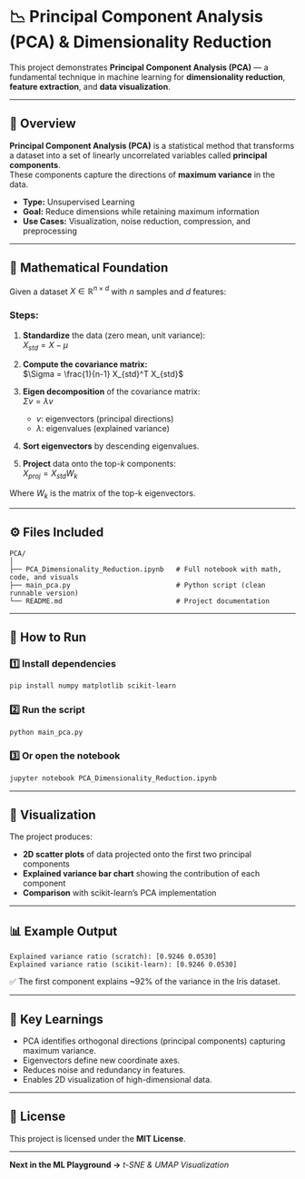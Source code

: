 
# 📉 Principal Component Analysis (PCA) & Dimensionality Reduction

This project demonstrates **Principal Component Analysis (PCA)** — a fundamental technique in machine learning for **dimensionality reduction**, **feature extraction**, and **data visualization**.

---

## 📘 Overview

**Principal Component Analysis (PCA)** is a statistical method that transforms a dataset into a set of linearly uncorrelated variables called **principal components**.  
These components capture the directions of **maximum variance** in the data.

- **Type:** Unsupervised Learning  
- **Goal:** Reduce dimensions while retaining maximum information  
- **Use Cases:** Visualization, noise reduction, compression, and preprocessing

---

## 🧮 Mathematical Foundation

Given a dataset $X \in \mathbb{R}^{n \times d}$ with $n$ samples and $d$ features:

### Steps:

1. **Standardize** the data (zero mean, unit variance):  
   $X_{std} = X - \mu$

2. **Compute the covariance matrix:**  
   $\Sigma = \frac{1}{n-1} X_{std}^T X_{std}$

3. **Eigen decomposition** of the covariance matrix:  
   $\Sigma v = \lambda v$  
   - $v$: eigenvectors (principal directions)  
   - $\lambda$: eigenvalues (explained variance)

4. **Sort eigenvectors** by descending eigenvalues.

5. **Project** data onto the top-$k$ components:  
   $X_{proj} = X_{std} W_k$

Where $W_k$ is the matrix of the top-k eigenvectors.

---

## ⚙️ Files Included

```
PCA/
│
├── PCA_Dimensionality_Reduction.ipynb   # Full notebook with math, code, and visuals
├── main_pca.py                          # Python script (clean runnable version)
└── README.md                            # Project documentation
```

---

## 🚀 How to Run

### 1️⃣ Install dependencies
```bash
pip install numpy matplotlib scikit-learn
```

### 2️⃣ Run the script
```bash
python main_pca.py
```

### 3️⃣ Or open the notebook
```bash
jupyter notebook PCA_Dimensionality_Reduction.ipynb
```

---

## 🎨 Visualization

The project produces:

- **2D scatter plots** of data projected onto the first two principal components  
- **Explained variance bar chart** showing the contribution of each component  
- **Comparison** with scikit-learn’s PCA implementation  

---

## 📊 Example Output

```
Explained variance ratio (scratch): [0.9246 0.0530]
Explained variance ratio (scikit-learn): [0.9246 0.0530]
```

✅ The first component explains ~92% of the variance in the Iris dataset.

---

## 🧩 Key Learnings

- PCA identifies orthogonal directions (principal components) capturing maximum variance.  
- Eigenvectors define new coordinate axes.  
- Reduces noise and redundancy in features.  
- Enables 2D visualization of high-dimensional data.  

---

## 📜 License

This project is licensed under the **MIT License**.

---

**Next in the ML Playground →** *t-SNE & UMAP Visualization*
